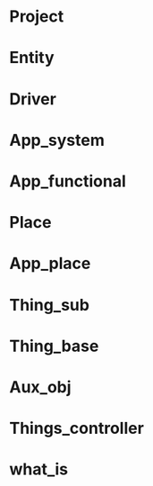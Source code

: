 <!--s_insert_{'file_n':'README.md','path+':'','sub':'toc_toc'}-->
<!--e_insert-->

# Project

<!--s_insert_{'file_n':'docs/Entities.md','path+':'docs/','level':+1}-->
<!--e_insert-->

# Entity

<!--s_insert_{'file_n':'docs/Entities.md','path+':'docs/','level':+1}-->
<!--e_insert-->

<!--s_insert_{'file_n':'docs/Entities.md','path+':'docs/','level':+1}-->
<!--e_insert-->

<!--s_insert_{'file_n':'docs/Entities.md','path+':'docs/','level':+1}-->
<!--e_insert-->

<!--s_insert_{'file_n':'docs/Entities.md','path+':'docs/','level':+1}-->
<!--e_insert-->

<!--s_insert_{'file_n':'docs/Entities.md','path+':'docs/','level':+1}-->
<!--e_insert-->

# Driver

<!--s_insert_{'file_n':'docs/Btle_driver.md','path+':'docs/','level':+1}-->
<!--e_insert-->

<!--s_insert_{'file_n':'docs/Camera.md','path+':'docs/','level':+1}-->
<!--e_insert-->

<!--s_insert_{'file_n':'docs/Daikin_driver.md','path+':'docs/','level':+1}-->
<!--e_insert-->

<!--s_insert_{'file_n':'docs/Dropbox_driver.md','path+':'docs/','level':+1}-->
<!--e_insert-->

<!--s_insert_{'file_n':'docs/Google_driver.md','path+':'docs/','level':+1}-->
<!--e_insert-->

<!--s_insert_{'file_n':'docs/HAP_driver.md','path+':'docs/','level':+1}-->
<!--e_insert-->

<!--s_insert_{'file_n':'docs/Hue_driver.md','path+':'docs/','level':+1}-->
<!--e_insert-->

<!--s_insert_{'file_n':'docs/Ifttt_driver.md','path+':'docs/','level':+1}-->
<!--e_insert-->

<!--s_insert_{'file_n':'docs/Ikea_driver.md','path+':'docs/','level':+1}-->
<!--e_insert-->

<!--s_insert_{'file_n':'docs/Ip_building_driver.md','path+':'docs/','level':+1}-->
<!--e_insert-->

<!--s_insert_{'file_n':'docs/KNX_driver.md','path+':'docs/','level':+1}-->
<!--e_insert-->

<!--s_insert_{'file_n':'docs/Log_driver.md','path+':'docs/','level':+1}-->
<!--e_insert-->

<!--s_insert_{'file_n':'docs/Loxone_driver.md','path+':'docs/','level':+1}-->
<!--e_insert-->

<!--s_insert_{'file_n':'docs/Lutron_driver.md','path+':'docs/','level':+1}-->
<!--e_insert-->

<!--s_insert_{'file_n':'docs/Modbus_driver.md','path+':'docs/','level':+1}-->
<!--e_insert-->

<!--s_insert_{'file_n':'docs/Netatmo_driver.md','path+':'docs/','level':+1}-->
<!--e_insert-->

<!--s_insert_{'file_n':'docs/Netatmo_driver.md','path+':'docs/','level':+1}-->
<!--e_insert-->

<!--s_insert_{'file_n':'docs/Niko_driver.md','path+':'docs/','level':+1}-->
<!--e_insert-->

<!--s_insert_{'file_n':'docs/One_wire_driver.md','path+':'docs/','level':+1}-->
<!--e_insert-->

<!--s_insert_{'file_n':'docs/Piface_driver.md','path+':'docs/','level':+1}-->
<!--e_insert-->

<!--s_insert_{'file_n':'docs/Slack_driver.md','path+':'docs/','level':+1}-->
<!--e_insert-->

<!--s_insert_{'file_n':'docs/Sms_driver.md','path+':'docs/','level':+1}-->
<!--e_insert-->

<!--s_insert_{'file_n':'docs/Somfy_driver.md','path+':'docs/','level':+1}-->
<!--e_insert-->

<!--s_insert_{'file_n':'docs/Sonos.md','path+':'docs/','level':+1}-->
<!--e_insert-->

<!--s_insert_{'file_n':'docs/Tcp_driver.md','path+':'docs/','level':+1}-->
<!--e_insert-->

<!--s_insert_{'file_n':'docs/Text2speech_driver.md','path+':'docs/','level':+1}-->
<!--e_insert-->

<!--s_insert_{'file_n':'docs/Twitter_driver.md','path+':'docs/','level':+1}-->
<!--e_insert-->

<!--s_insert_{'file_n':'docs/Udp_driver.md','path+':'docs/','level':+1}-->
<!--e_insert-->

<!--s_insert_{'file_n':'docs/Unipi_driver.md','path+':'docs/','level':+1}-->
<!--e_insert-->

<!--s_insert_{'file_n':'docs/Usb_driver.md','path+':'docs/','level':+1}-->
<!--e_insert-->

<!--s_insert_{'file_n':'docs/Vera_driver.md','path+':'docs/','level':+1}-->
<!--e_insert-->

# App_system

<!--s_insert_{'file_n':'docs/Deployer.md','path+':'docs/','level':+1}-->
<!--e_insert-->

<!--s_insert_{'file_n':'docs/Feeder.md','path+':'docs/','level':+1}-->
<!--e_insert-->

<!--s_insert_{'file_n':'docs/Forensics.md','path+':'docs/','level':+1}-->
<!--e_insert-->

<!--s_insert_{'file_n':'docs/Site_home_settings.md','path+':'docs/','level':+1}-->
<!--e_insert-->

<!--s_insert_{'file_n':'docs/My_assistant.md','path+':'docs/','level':+1}-->
<!--e_insert-->

<!--s_insert_{'file_n':'docs/Network_controller.md','path+':'docs/','level':+1}-->
<!--e_insert-->

<!--s_insert_{'file_n':'docs/Notifier.md','path+':'docs/','level':+1}-->
<!--e_insert-->

<!--s_insert_{'file_n':'docs/Prj_parser.md','path+':'docs/','level':+1}-->
<!--e_insert-->

<!--s_insert_{'file_n':'docs/Scenes_app.md','path+':'docs/','level':+1}-->
<!--e_insert-->

<!--s_insert_{'file_n':'docs/Site_home_settings.md','path+':'docs/','level':+1}-->
<!--e_insert-->

<!--s_insert_{'file_n':'docs/Site_tasker.md','path+':'docs/','level':+1}-->
<!--e_insert-->

<!--s_insert_{'file_n':'docs/Things_additions.md','path+':'docs/','level':+1}-->
<!--e_insert-->

<!--s_insert_{'file_n':'docs/Things_sync.md','path+':'docs/','level':+1}-->
<!--e_insert-->

# App_functional

<!--s_insert_{'file_n':'docs/Access.md','path+':'docs/','level':+1}-->
<!--e_insert-->

<!--s_insert_{'file_n':'docs/Access.md','path+':'docs/','level':+1}-->
<!--e_insert-->

<!--s_insert_{'file_n':'docs/Climate.md','path+':'docs/','level':+1}-->
<!--e_insert-->

<!--s_insert_{'file_n':'docs/Irrigation.md','path+':'docs/','level':+1}-->
<!--e_insert-->

<!--s_insert_{'file_n':'docs/Light_manager.md','path+':'docs/','level':+1}-->
<!--e_insert-->

<!--s_insert_{'file_n':'docs/Security.md','path+':'docs/','level':+1}-->
<!--e_insert-->

<!--s_insert_{'file_n':'docs/Utilities.md','path+':'docs/','level':+1}-->
<!--e_insert-->

<!--s_insert_{'file_n':'docs/Utilities.md','path+':'docs/','level':+1}-->
<!--e_insert-->

<!--s_insert_{'file_n':'docs/Utilities.md','path+':'docs/','level':+1}-->
<!--e_insert-->

<!--s_insert_{'file_n':'docs/Door.md','path+':'docs/','level':+1}-->
<!--e_insert-->

# Place

<!--s_insert_{'file_n':'docs/Room_place.md','path+':'docs/','level':+1}-->
<!--e_insert-->

<!--s_insert_{'file_n':'docs/Room_place.md','path+':'docs/','level':+1}-->
<!--e_insert-->

# App_place

<!--s_insert_{'file_n':'docs/Access.md','path+':'docs/','level':+1}-->
<!--e_insert-->

<!--s_insert_{'file_n':'docs/Camera.md','path+':'docs/','level':+1}-->
<!--e_insert-->

<!--s_insert_{'file_n':'docs/Climate.md','path+':'docs/','level':+1}-->
<!--e_insert-->

<!--s_insert_{'file_n':'docs/Climate.md','path+':'docs/','level':+1}-->
<!--e_insert-->

<!--s_insert_{'file_n':'docs/Control.md','path+':'docs/','level':+1}-->
<!--e_insert-->

<!--s_insert_{'file_n':'docs/Doorbell.md','path+':'docs/','level':+1}-->
<!--e_insert-->

<!--s_insert_{'file_n':'docs/Door.md','path+':'docs/','level':+1}-->
<!--e_insert-->

<!--s_insert_{'file_n':'docs/Network_controller.md','path+':'docs/','level':+1}-->
<!--e_insert-->

<!--s_insert_{'file_n':'docs/Irrigation.md','path+':'docs/','level':+1}-->
<!--e_insert-->

<!--s_insert_{'file_n':'docs/Irrigation.md','path+':'docs/','level':+1}-->
<!--e_insert-->

<!--s_insert_{'file_n':'docs/Light_manager.md','path+':'docs/','level':+1}-->
<!--e_insert-->

<!--s_insert_{'file_n':'docs/Mailbox_alert.md','path+':'docs/','level':+1}-->
<!--e_insert-->

<!--s_insert_{'file_n':'docs/Monitor.md','path+':'docs/','level':+1}-->
<!--e_insert-->

<!--s_insert_{'file_n':'docs/Music_players.md','path+':'docs/','level':+1}-->
<!--e_insert-->

<!--s_insert_{'file_n':'docs/Phone_dialer.md','path+':'docs/','level':+1}-->
<!--e_insert-->

<!--s_insert_{'file_n':'docs/Pool_manager.md','path+':'docs/','level':+1}-->
<!--e_insert-->

<!--s_insert_{'file_n':'docs/Security.md','path+':'docs/','level':+1}-->
<!--e_insert-->

<!--s_insert_{'file_n':'docs/Security.md','path+':'docs/','level':+1}-->
<!--e_insert-->

<!--s_insert_{'file_n':'docs/Things_controllers.md','path+':'docs/','level':+1}-->
<!--e_insert-->

<!--s_insert_{'file_n':'docs/Weather_station.md','path+':'docs/','level':+1}-->
<!--e_insert-->

<!--s_insert_{'file_n':'docs/Door.md','path+':'docs/','level':+1}-->
<!--e_insert-->

# Thing_sub

<!--s_insert_{'file_n':'docs/Things.md','path+':'docs/','level':+1}-->
<!--e_insert-->

<!--s_insert_{'file_n':'docs/Access.md','path+':'docs/','level':+1}-->
<!--e_insert-->

<!--s_insert_{'file_n':'docs/Access.md','path+':'docs/','level':+1}-->
<!--e_insert-->

<!--s_insert_{'file_n':'docs/Things.md','path+':'docs/','level':+1}-->
<!--e_insert-->

<!--s_insert_{'file_n':'docs/Things.md','path+':'docs/','level':+1}-->
<!--e_insert-->

<!--s_insert_{'file_n':'docs/Ble_gw_th.md','path+':'docs/','level':+1}-->
<!--e_insert-->

<!--s_insert_{'file_n':'docs/Things.md','path+':'docs/','level':+1}-->
<!--e_insert-->

<!--s_insert_{'file_n':'docs/Camera.md','path+':'docs/','level':+1}-->
<!--e_insert-->

<!--s_insert_{'file_n':'docs/Climate.md','path+':'docs/','level':+1}-->
<!--e_insert-->

<!--s_insert_{'file_n':'docs/Climate.md','path+':'docs/','level':+1}-->
<!--e_insert-->

<!--s_insert_{'file_n':'docs/Climate.md','path+':'docs/','level':+1}-->
<!--e_insert-->

<!--s_insert_{'file_n':'docs/Climate.md','path+':'docs/','level':+1}-->
<!--e_insert-->

<!--s_insert_{'file_n':'docs/Climate.md','path+':'docs/','level':+1}-->
<!--e_insert-->

<!--s_insert_{'file_n':'docs/Climate.md','path+':'docs/','level':+1}-->
<!--e_insert-->

<!--s_insert_{'file_n':'docs/Things.md','path+':'docs/','level':+1}-->
<!--e_insert-->

<!--s_insert_{'file_n':'docs/Things.md','path+':'docs/','level':+1}-->
<!--e_insert-->

<!--s_insert_{'file_n':'docs/Door.md','path+':'docs/','level':+1}-->
<!--e_insert-->

<!--s_insert_{'file_n':'docs/Virtual.md','path+':'docs/','level':+1}-->
<!--e_insert-->

<!--s_insert_{'file_n':'docs/Virtual.md','path+':'docs/','level':+1}-->
<!--e_insert-->

<!--s_insert_{'file_n':'docs/Things.md','path+':'docs/','level':+1}-->
<!--e_insert-->

<!--s_insert_{'file_n':'docs/Things.md','path+':'docs/','level':+1}-->
<!--e_insert-->

<!--s_insert_{'file_n':'docs/Things.md','path+':'docs/','level':+1}-->
<!--e_insert-->

<!--s_insert_{'file_n':'docs/Things.md','path+':'docs/','level':+1}-->
<!--e_insert-->

<!--s_insert_{'file_n':'docs/Things.md','path+':'docs/','level':+1}-->
<!--e_insert-->

<!--s_insert_{'file_n':'docs/Things.md','path+':'docs/','level':+1}-->
<!--e_insert-->

<!--s_insert_{'file_n':'docs/Things.md','path+':'docs/','level':+1}-->
<!--e_insert-->

<!--s_insert_{'file_n':'docs/Ping.md','path+':'docs/','level':+1}-->
<!--e_insert-->

<!--s_insert_{'file_n':'docs/Things.md','path+':'docs/','level':+1}-->
<!--e_insert-->

<!--s_insert_{'file_n':'docs/Things.md','path+':'docs/','level':+1}-->
<!--e_insert-->

<!--s_insert_{'file_n':'docs/Sonos.md','path+':'docs/','level':+1}-->
<!--e_insert-->

<!--s_insert_{'file_n':'docs/Things.md','path+':'docs/','level':+1}-->
<!--e_insert-->

<!--s_insert_{'file_n':'docs/Door.md','path+':'docs/','level':+1}-->
<!--e_insert-->

<!--s_insert_{'file_n':'docs/Things.md','path+':'docs/','level':+1}-->
<!--e_insert-->

<!--s_insert_{'file_n':'docs/Things.md','path+':'docs/','level':+1}-->
<!--e_insert-->

<!--s_insert_{'file_n':'docs/Door.md','path+':'docs/','level':+1}-->
<!--e_insert-->

# Thing_base

<!--s_insert_{'file_n':'docs/Light_manager.md','path+':'docs/','level':+1}-->
<!--e_insert-->

<!--s_insert_{'file_n':'docs/Things.md','path+':'docs/','level':+1}-->
<!--e_insert-->

<!--s_insert_{'file_n':'docs/Things.md','path+':'docs/','level':+1}-->
<!--e_insert-->

<!--s_insert_{'file_n':'docs/Things.md','path+':'docs/','level':+1}-->
<!--e_insert-->

<!--s_insert_{'file_n':'docs/Things.md','path+':'docs/','level':+1}-->
<!--e_insert-->

<!--s_insert_{'file_n':'docs/Virtual.md','path+':'docs/','level':+1}-->
<!--e_insert-->

<!--s_insert_{'file_n':'docs/Virtual.md','path+':'docs/','level':+1}-->
<!--e_insert-->

<!--s_insert_{'file_n':'docs/Virtual.md','path+':'docs/','level':+1}-->
<!--e_insert-->

# Aux_obj

<!--s_insert_{'file_n':'docs/Vera_driver.md','path+':'docs/','level':+1}-->
<!--e_insert-->

# Things_controller

<!--s_insert_{'file_n':'docs/Things_controllers.md','path+':'docs/','level':+1}-->
<!--e_insert-->

<!--s_insert_{'file_n':'docs/Things_controllers.md','path+':'docs/','level':+1}-->
<!--e_insert-->

<!--s_insert_{'file_n':'docs/Things_controllers.md','path+':'docs/','level':+1}-->
<!--e_insert-->

<!--s_insert_{'file_n':'docs/Things_controllers.md','path+':'docs/','level':+1}-->
<!--e_insert-->

<!--s_insert_{'file_n':'docs/Things_controllers.md','path+':'docs/','level':+1}-->
<!--e_insert-->

<!--s_insert_{'file_n':'docs/Things_controllers.md','path+':'docs/','level':+1}-->
<!--e_insert-->

<!--s_insert_{'file_n':'docs/Things_controllers.md','path+':'docs/','level':+1}-->
<!--e_insert-->

<!--s_insert_{'file_n':'docs/Things_controllers.md','path+':'docs/','level':+1}-->
<!--e_insert-->

<!--s_insert_{'file_n':'docs/Things_controllers.md','path+':'docs/','level':+1}-->
<!--e_insert-->

<!--s_insert_{'file_n':'docs/Things_controllers.md','path+':'docs/','level':+1}-->
<!--e_insert-->

<!--s_insert_{'file_n':'docs/Things_controllers.md','path+':'docs/','level':+1}-->
<!--e_insert-->

<!--s_insert_{'file_n':'docs/Things_controllers.md','path+':'docs/','level':+1}-->
<!--e_insert-->

<!--s_insert_{'file_n':'docs/Things_controllers.md','path+':'docs/','level':+1}-->
<!--e_insert-->

<!--s_insert_{'file_n':'docs/Things_controllers.md','path+':'docs/','level':+1}-->
<!--e_insert-->

<!--s_insert_{'file_n':'docs/Things_controllers.md','path+':'docs/','level':+1}-->
<!--e_insert-->

<!--s_insert_{'file_n':'docs/Things_controllers.md','path+':'docs/','level':+1}-->
<!--e_insert-->

<!--s_insert_{'file_n':'docs/Things_controllers.md','path+':'docs/','level':+1}-->
<!--e_insert-->

<!--s_insert_{'file_n':'docs/Things_controllers.md','path+':'docs/','level':+1}-->
<!--e_insert-->

<!--s_insert_{'file_n':'docs/Things_controllers.md','path+':'docs/','level':+1}-->
<!--e_insert-->

# what_is

<!--s_insert_{'file_n':'docs/Properties.md','path+':'docs/','level':+1}-->
<!--e_insert-->

<!--s_insert_{'file_n':'docs/Properties.md','path+':'docs/','level':+1}-->
<!--e_insert-->

<!--s_insert_{'file_n':'docs/Error_Warn.md','path+':'docs/','level':+1}-->
<!--e_insert-->

<!--s_insert_{'file_n':'docs/Properties.md','path+':'docs/','level':+1}-->
<!--e_insert-->

<!--s_insert_{'file_n':'docs/Notifier.md','path+':'docs/','level':+1}-->
<!--e_insert-->

<!--s_insert_{'file_n':'docs/Path.md','path+':'docs/','level':+1}-->
<!--e_insert-->

<!--s_insert_{'file_n':'docs/Things.md','path+':'docs/','level':+1}-->
<!--e_insert-->

<!--s_insert_{'file_n':'docs/Value_logic.md','path+':'docs/','level':+1}-->
<!--e_insert-->

<!--s_insert_{'file_n':'docs/Value_logic.md','path+':'docs/','level':+1}-->
<!--e_insert-->

<!--s_insert_{'file_n':'docs/Virtual.md','path+':'docs/','level':+1}-->
<!--e_insert-->

